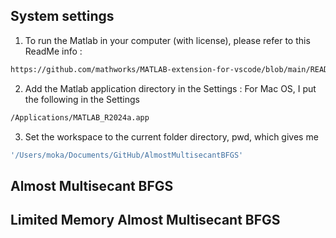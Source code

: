 ## System settings
1. To run the Matlab in your computer (with license), please refer to this ReadMe info :  
```bash
https://github.com/mathworks/MATLAB-extension-for-vscode/blob/main/README.md#get-started
```

2. Add the Matlab application directory in the Settings : 
For Mac OS, I put the following in the Settings
```bash
/Applications/MATLAB_R2024a.app
```

3. Set the workspace to the current folder directory, pwd, which gives me
```bash
'/Users/moka/Documents/GitHub/AlmostMultisecantBFGS'
```

## Almost Multisecant BFGS



## Limited Memory Almost Multisecant BFGS

